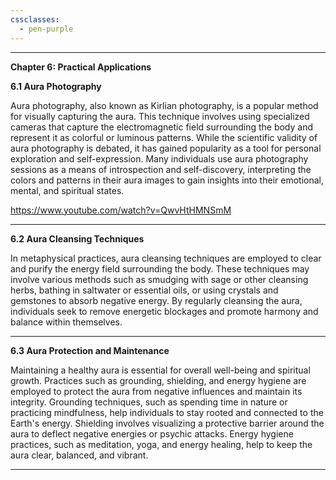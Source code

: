 ```yaml
---
cssclasses:
  - pen-purple
---
```



---

**Chapter 6: Practical Applications**

**6.1 Aura Photography**

Aura photography, also known as Kirlian photography, is a popular method for visually capturing the aura. This technique involves using specialized cameras that capture the electromagnetic field surrounding the body and represent it as colorful or luminous patterns. While the scientific validity of aura photography is debated, it has gained popularity as a tool for personal exploration and self-expression. Many individuals use aura photography sessions as a means of introspection and self-discovery, interpreting the colors and patterns in their aura images to gain insights into their emotional, mental, and spiritual states.

https://www.youtube.com/watch?v=QwvHtHMNSmM

---

**6.2 Aura Cleansing Techniques**

In metaphysical practices, aura cleansing techniques are employed to clear and purify the energy field surrounding the body. These techniques may involve various methods such as smudging with sage or other cleansing herbs, bathing in saltwater or essential oils, or using crystals and gemstones to absorb negative energy. By regularly cleansing the aura, individuals seek to remove energetic blockages and promote harmony and balance within themselves.

---

**6.3 Aura Protection and Maintenance**

Maintaining a healthy aura is essential for overall well-being and spiritual growth. Practices such as grounding, shielding, and energy hygiene are employed to protect the aura from negative influences and maintain its integrity. Grounding techniques, such as spending time in nature or practicing mindfulness, help individuals to stay rooted and connected to the Earth's energy. Shielding involves visualizing a protective barrier around the aura to deflect negative energies or psychic attacks. Energy hygiene practices, such as meditation, yoga, and energy healing, help to keep the aura clear, balanced, and vibrant.

---